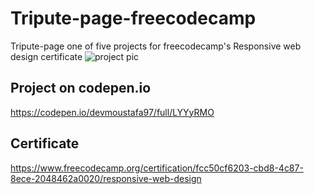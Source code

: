 # Tripute-page-freecodecamp
Tripute-page one of five projects for freecodecamp's Responsive web design certificate
![project pic](https://i.ibb.co/d54GmMN/tir.png)

## Project on codepen.io
https://codepen.io/devmoustafa97/full/LYYyRMO

## Certificate
https://www.freecodecamp.org/certification/fcc50cf6203-cbd8-4c87-8ece-2048462a0020/responsive-web-design
